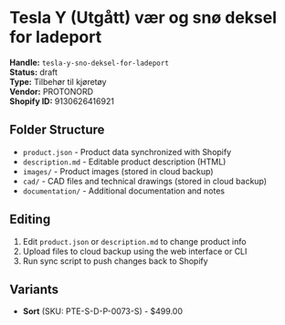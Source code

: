 # Tesla Y (Utgått) vær og snø deksel for ladeport

**Handle:** `tesla-y-sno-deksel-for-ladeport`  
**Status:** draft  
**Type:** Tilbehør til kjøretøy  
**Vendor:** PROTONORD  
**Shopify ID:** 9130626416921  

## Folder Structure

- `product.json` - Product data synchronized with Shopify
- `description.md` - Editable product description (HTML)
- `images/` - Product images (stored in cloud backup)
- `cad/` - CAD files and technical drawings (stored in cloud backup)
- `documentation/` - Additional documentation and notes

## Editing

1. Edit `product.json` or `description.md` to change product info
2. Upload files to cloud backup using the web interface or CLI
3. Run sync script to push changes back to Shopify

## Variants

- **Sort** (SKU: PTE-S-D-P-0073-S) - $499.00

